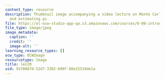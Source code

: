 ```yaml
---
content_type: resource
description: Thumbnail image accompanying a video lecture on Monte Carlo simulations
  and estimating pi.
file: https://ol-ocw-studio-app-qa.s3.amazonaws.com/courses/6-00-introduction-to-computer-science-and-programming-fall-2008/9370887d52d73302690f88e15534de1a_lec20.jpg
file_type: image/jpeg
image_metadata:
  caption: ''
  credit: ''
  image-alt: ''
learning_resource_types: []
ocw_type: OCWImage
resourcetype: Image
title: lec20
uid: 9370887d-52d7-3302-690f-88e15534de1a
---
```

